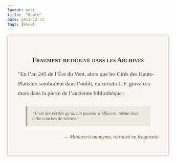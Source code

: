 ```yaml
---
layout: post
title:  "Quote"
date: 2011-12-31
tags: [know]
---
```


<div style="font-family: 'Georgia', serif; background-color: #f9f6f1; padding: 2rem; border: 1px solid #d6ccc2; max-width: 700px; margin: auto; box-shadow: 0 0 10px #ccc;">
  <h2 style="text-align: center; font-variant: small-caps; color: #3e2f1c;">Fragment retrouvé dans les Archives</h2>
  <p style="font-size: 1.1rem; line-height: 1.7; color: #4a3b2b;">
    "En l’an 245 de l’Ère du Vent, alors que les Cités des Hauts-Plateaux sombraient dans l’oubli, un certain J. F. grava ces mots dans la pierre de l’ancienne bibliothèque :
  </p>
  <blockquote style="margin: 1.5rem; padding: 1rem; background-color: #eee9e1; border-left: 5px solid #b59d84;">
    <em>“Il est des vérités qu’aucun pouvoir n’effacera, même sous mille couches de silence.”</em>
  </blockquote>
  <p style="font-size: 1rem; font-style: italic; text-align: right; color: #665544;">— Manuscrit anonyme, retrouvé en fragments</p>
</div>
